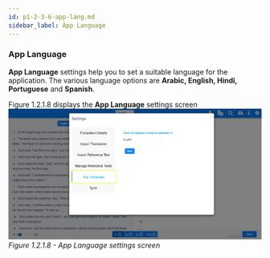```yaml
---
id: p1-2-3-6-app-lang.md
sidebar_label: App Language
---
```

### App Language
**App Language** settings help you to set a suitable language for the application. The various language options are **Arabic, English, Hindi, Portuguese** and **Spanish**.

Figure 1.2.1.8  displays the **App Language** settings screen
![alt text](../../../../../static/AutographaLiveImages/Getting_Started/app-language-ui-fig-1.2.1.8.jpg 'App Language settings screen')
_Figure 1.2.1.8 - App Language settings screen_